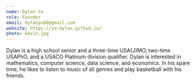 ```yaml
---
name: Dylan Yu
role: Founder
email: dylanyu66@gmail.com
website: https://yu-dylan.github.io/
photo: kevin.jpg
---
```


Dylan is a high school senior and a three-time USA(J)MO, two-time USAPhO, and a USACO Platinum division qualifier. Dylan is interested in mathematics, computer science, data science, and economics. In his spare time, he likes to listen to music of all genres and play basketball with his friends.
